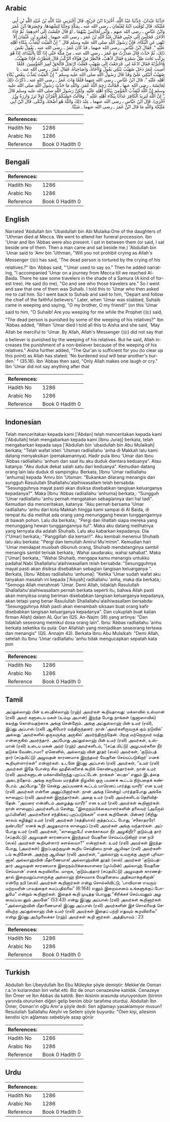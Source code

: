 ## Arabic


<div dir="rtl" lang="ar" style={{fontSize:'larger',backgroundColor:'#f8f9fa',padding:20}}>
حَدَّثَنَا عَبْدَانُ، حَدَّثَنَا عَبْدُ اللَّهِ، أَخْبَرَنَا ابْنُ جُرَيْجٍ، قَالَ أَخْبَرَنِي عَبْدُ اللَّهِ بْنُ عُبَيْدِ اللَّهِ بْنِ أَبِي مُلَيْكَةَ، قَالَ تُوُفِّيَتِ ابْنَةٌ لِعُثْمَانَ ـ رضى الله عنه ـ بِمَكَّةَ وَجِئْنَا لِنَشْهَدَهَا، وَحَضَرَهَا ابْنُ عُمَرَ وَابْنُ عَبَّاسٍ ـ رضى الله عنهم ـ وَإِنِّي لَجَالِسٌ بَيْنَهُمَا ـ أَوْ قَالَ جَلَسْتُ إِلَى أَحَدِهِمَا‏.‏ ثُمَّ جَاءَ الآخَرُ، فَجَلَسَ إِلَى جَنْبِي فَقَالَ عَبْدُ اللَّهِ بْنُ عَمَرَ ـ رضى الله عنهما ـ لِعَمْرِو بْنِ عُثْمَانَ أَلاَ تَنْهَى عَنِ الْبُكَاءِ، فَإِنَّ رَسُولَ اللَّهِ صلى الله عليه وسلم قَالَ ‏"‏ إِنَّ الْمَيِّتَ لَيُعَذَّبُ بِبُكَاءِ أَهْلِهِ عَلَيْهِ ‏"‏‏.‏ فَقَالَ ابْنُ عَبَّاسٍ ـ رضى الله عنهما ـ قَدْ كَانَ عُمَرُ ـ رضى الله عنه ـ يَقُولُ بَعْضَ ذَلِكَ، ثُمَّ حَدَّثَ قَالَ صَدَرْتُ مَعَ عُمَرَ ـ رضى الله عنه ـ مِنْ مَكَّةَ حَتَّى إِذَا كُنَّا بِالْبَيْدَاءِ، إِذَا هُوَ بِرَكْبٍ تَحْتَ ظِلِّ سَمُرَةٍ فَقَالَ اذْهَبْ، فَانْظُرْ مَنْ هَؤُلاَءِ الرَّكْبُ قَالَ فَنَظَرْتُ فَإِذَا صُهَيْبٌ، فَأَخْبَرْتُهُ فَقَالَ ادْعُهُ لِي‏.‏ فَرَجَعْتُ إِلَى صُهَيْبٍ فَقُلْتُ ارْتَحِلْ فَالْحَقْ أَمِيرَ الْمُؤْمِنِينَ‏.‏ فَلَمَّا أُصِيبَ عُمَرُ دَخَلَ صُهَيْبٌ يَبْكِي يَقُولُ وَاأَخَاهُ، وَاصَاحِبَاهُ‏.‏ فَقَالَ عُمَرُ ـ رضى الله عنه ـ يَا صُهَيْبُ أَتَبْكِي عَلَىَّ وَقَدْ قَالَ رَسُولُ اللَّهِ صلى الله عليه وسلم ‏"‏ إِنَّ الْمَيِّتَ يُعَذَّبُ بِبَعْضِ بُكَاءِ أَهْلِهِ عَلَيْهِ ‏"‏‏.‏ قَالَ ابْنُ عَبَّاسٍ ـ رضى الله عنهما فَلَمَّا مَاتَ عُمَرُ ـ رضى الله عنه ـ ذَكَرْتُ ذَلِكَ لِعَائِشَةَ ـ رضى الله عنها ـ فَقَالَتْ رَحِمَ اللَّهُ عُمَرَ، وَاللَّهِ مَا حَدَّثَ رَسُولُ اللَّهِ صلى الله عليه وسلم إِنَّ اللَّهَ لَيُعَذِّبُ الْمُؤْمِنَ بِبُكَاءِ أَهْلِهِ عَلَيْهِ‏.‏ وَلَكِنَّ رَسُولَ اللَّهِ صلى الله عليه وسلم قَالَ ‏"‏ إِنَّ اللَّهَ لَيَزِيدُ الْكَافِرَ عَذَابًا بِبُكَاءِ أَهْلِهِ عَلَيْهِ ‏"‏‏.‏ وَقَالَتْ حَسْبُكُمُ الْقُرْآنُ ‏(‏وَلاَ تَزِرُ وَازِرَةٌ وِزْرَ أُخْرَى‏)‏‏.‏ قَالَ ابْنُ عَبَّاسٍ ـ رضى الله عنهما ـ عِنْدَ ذَلِكَ وَاللَّهُ هُوَ أَضْحَكَ وَأَبْكَى‏.‏ قَالَ ابْنُ أَبِي مُلَيْكَةَ وَاللَّهِ مَا قَالَ ابْنُ عُمَرَ ـ رضى الله عنهما ـ شَيْئًا‏.‏
</div>
<div style={{backgroundColor:'#f8f9fa',padding:20, marginBottom: 10}}><table> <thead> <tr> <th>References:</th> <th></th> </tr> </thead> <tbody><tr><td>Hadith No</td><td>1286</td></tr><tr><td>Arabic No</td><td>1286</td></tr><tr><td>Reference</td><td>Book 0 Hadith 0</td></tr></tbody></table></div>

## Bengali


<div dir="ltr" lang="bn" style={{fontSize:'larger',backgroundColor:'#f8f9fa',padding:20}}>

</div>
<div style={{backgroundColor:'#f8f9fa',padding:20, marginBottom: 10}}><table> <thead> <tr> <th>References:</th> <th></th> </tr> </thead> <tbody><tr><td>Hadith No</td><td>1286</td></tr><tr><td>Arabic No</td><td>1286</td></tr><tr><td>Reference</td><td>Book 0 Hadith 0</td></tr></tbody></table></div>

## English


<div dir="ltr" lang="en" style={{fontSize:'larger',backgroundColor:'#f8f9fa',padding:20}}>
Narrated 'Abdullah bin 'Ubaidullah bin Abi Mulaika:One of the daughters of 'Uthman died at Mecca. We went to attend her funeral procession. Ibn 'Umar and Ibn 'Abbas were also present. I sat in between them (or said, I sat beside one of them. Then a man came and sat beside me.) 'Abdullah bin 'Umar said to 'Amr bin 'Uthman, "Will you not prohibit crying as Allah's Messenger (ﷺ) has said, 'The dead person is tortured by the crying of his relatives.?" Ibn 'Abbas said, "'Umar used to say so." Then he added narrating, "I accompanied 'Umar on a journey from Mecca till we reached Al-Baida. There he saw some travelers in the shade of a Samura (A kind of forest tree). He said (to me), "Go and see who those travelers are." So I went and saw that one of them was Suhaib. I told this to 'Umar who then asked me to call him. So I went back to Suhaib and said to him, "Depart and follow the chief of the faithful believers." Later, when 'Umar was stabbed, Suhaib came in weeping and saying, "O my brother, O my friend!" (on this 'Umar said to him, "O Suhaib! Are you weeping for me while the Prophet (ﷺ) said, "The dead person is punished by some of the weeping of his relatives?" Ibn 'Abbas added, "When 'Umar died I told all this to Aisha and she said, 'May Allah be merciful to 'Umar. By Allah, Allah's Messenger (ﷺ) did not say that a believer is punished by the weeping of his relatives. But he said, Allah increases the punishment of a non-believer because of the weeping of his relatives." Aisha further added, "The Qur'an is sufficient for you (to clear up this point) as Allah has stated: 'No burdened soul will bear another's burden.' " (35.18). Ibn 'Abbas then said, "Only Allah makes one laugh or cry." Ibn 'Umar did not say anything after that
</div>
<div style={{backgroundColor:'#f8f9fa',padding:20, marginBottom: 10}}><table> <thead> <tr> <th>References:</th> <th></th> </tr> </thead> <tbody><tr><td>Hadith No</td><td>1286</td></tr><tr><td>Arabic No</td><td>1286</td></tr><tr><td>Reference</td><td>Book 0 Hadith 0</td></tr></tbody></table></div>

## Indonesian


<div dir="ltr" lang="id" style={{fontSize:'larger',backgroundColor:'#f8f9fa',padding:20}}>
Telah menceritakan kepada kami ['Abdan] telah menceritakan kepada kami ['Abdullah] telah mengabarkan kepada kami [Ibnu Juraij] berkata, telah mengabarkan kepada saya ['Abdullah bin 'ubaidullah bin Abu Mulaikah] berkata; "Telah wafat isteri 'Utsman radliallahu 'anha di Makkah lalu kami datang menyaksikan (pemakamannya). Hadir pula Ibnu 'Umar dan Ibnu 'Abbas radliallahu 'anhum dan saat itu aku duduk diantara keduanya". Atau katanya: "Aku duduk dekat salah satu dari keduanya". Kemudian datang orang lain lalu duduk di sampingku. Berkata, [Ibnu 'Umar radliallahu 'anhuma] kepada 'Amru bin 'Utsman: "Bukankan dilarang menangis dan sungguh Rasulullah Shallallahu'alaihiwasallam telah bersabda: "Sesungguhnya mayat pasti akan disiksa disebabkan tangisan keluarganya kepadanya?". Maka [Ibnu 'Abbas radliallahu 'anhuma] berkata,: "Sungguh 'Umar radliallahu 'anhu pernah mengatakan sebagiannya dari hal tadi". Kemudian dia menceritakan, katanya: "Aku pernah bersama 'Umar radliallahu 'anhu dari kota Makkah hingga kami sampai di Al Baida, di tempat itu dia melihat ada orang yang menunggang hewan tunggangannya di bawah pohon. Lalu dia berkata,: "Pergi dan lihatlah siapa mereka yang menunggang hewan tunggangannya itu!". Maka aku datang melihatnya yang ternyata dia adalah Shuhaib. Lalu aku kabarkan kepadanya. Dia ("Umar) berkata,: "Panggillah dia kemari!". Aku kembali menemui Shuhaib lalu aku berkata: "Pergi dan temuilah Amirul Mu'minin". Kemudian hari 'Umar mendapat musibah dibunuh orang, Shuhaib mendatanginya sambil menangis sambil terisak berkata,: Wahai saudaraku, wahai sahabat". Maka ['Umar] berkata,: "Wahai Shuhaib, mengapa kamu menangis untukku padahal Nabi Shallallahu'alaihiwasallam telah bersabda: "Sesungguhnya mayat pasti akan disiksa disebabkan sebagian tangisan keluarganya ". Berkata, [Ibnu 'Abbas radliallahu 'anhuma]: "Ketika 'Umar sudah wafat aku tanyakan masalah ini kepada ['Aisyah] radliallahu 'anha, maka dia berkata,: "Semoga Allah merahmati 'Umar. Demi Allah, tidaklah Rasulullah Shallallahu'alaihiwasallam pernah berkata seperti itu, bahwa Allah pasti akan menyiksa orang beriman disebabkan tangisan keluarganya kepadanya, akan tetapi yang benar Rasulullah Shallallahu'alaihiwasallam bersabda: "Sesungguhnya Allah pasti akan menambah siksaan buat orang kafir disebabkan tangisan keluarganya kepadanya". Dan cukuplah buat kalian firman Allah) dalam AL Qur'an (QS. An-Najm: 38) yang artinya: "Dan tidaklah seseorang memikul dosa orang lain". Ibnu 'Abbas radliallahu 'anhu berkata seketika itu pula: Dan Allahlah yang menjadikan seseorang tertawa dan menangis" (QS. Annajm 43). Berkata Ibnu Abu Mulaikah: "Demi Allah, setelah itu Ibnu 'Umar radliallahu 'anhu tidak mengucapkan sepatah kata pun
</div>
<div style={{backgroundColor:'#f8f9fa',padding:20, marginBottom: 10}}><table> <thead> <tr> <th>References:</th> <th></th> </tr> </thead> <tbody><tr><td>Hadith No</td><td>1286</td></tr><tr><td>Arabic No</td><td>1286</td></tr><tr><td>Reference</td><td>Book 0 Hadith 0</td></tr></tbody></table></div>

## Tamil


<div dir="ltr" lang="ta" style={{fontSize:'larger',backgroundColor:'#f8f9fa',padding:20}}>
அப்துல்லாஹ் பின் உபைதில்லாஹ் (ரஹ்) அவர்கள் கூறியதாவது: மக்காவில் உஸ்மான் (ரலி) அவர் களுடைய மகள் (உம்மு அபான்) இறந்த போது நாங்கள் (ஜனாஸாவில்) கலந்து கொள்வதற்காக அங்கு சென்றோம். அங்கு அப்துல்லாஹ் பின் உமர் (ரலி), இப்னு அப்பாஸ் (ரலி) ஆகியோர் வந்திருந்தனர். நான் ‘அவர்களிருவருக் கும் நடுவில்’ அல்லது ‘அவர்களில் ஒருவருக்கு அருகில்’ அமர்ந்திருந்தேன். பிறகு மற்றொருவர் வந்து என்னருகில் அமர்ந்தார். அப்போது அப்துல்லாஹ் பின் உமர் (ரலி) அவர்கள், உஸ்மான் (ரலி) உடைய மகன் அம்ர் (ரஹ்) அவர்களிடம், “(சப்த மிட்டு) அழுபவர்களை நீர் தடுக்க வேண்டாமா? ஏனெனில், அல்லாஹ் வின் தூதர் (ஸல்) அவர்கள், ‘குடும்பத் தார் (சப்தமிட்டு) அழுவதன் காரணமாக இறந்தவர் வேதனை செய்யப்படுகிறார்’ எனக் கூறியுள்ளார்கள்” என்றார்கள். உடனே இப்னு அப்பாஸ் (ரலி) அவர்கள், “உமர் (ரலி) அவர்கள் இதே போன்ற சில ஹதீஸ்களைக் கூறிக் கொண்டிருந்தார்கள். நான் உமர் (ரலி) அவர்களுடன் மக்காவிலிருந்து புறப்பட்டேன். நாங்கள் ‘பைதா’ எனும் இடத்தை அடைந்தோம். அங்கு கருவேல மரத்தின் நிழலில் ஒரு பயணக் கூட்டம் நிற்பதைக் கண்டோம். அப்போது “நீர் சென்று அப்பயணக் கூட்டம் யாரெனப் பார்த்து வாரீர்’ என உமர் (ரலி) அவர்கள் என்னை அனுப்பினார்கள். நான் அங்கு (சென்று) பார்த்தபோது அங்கே ஸுஹைப் (ரலி) அவர்கள் இருந்தார்கள். அதை உமர் (ரலி) அவர்களிடம் தெரிவித்தேன். “அவரை என்னிடம் அழைத்து வாரீர்” என உமர் (ரலி) அவர்கள் கூறினார்கள். நான் ஸுஹைப் அவர்களிடம் சென்று, “இறைநம்பிக்கையாளர்களின் தலைவர் (அமீருல் முஃமினீன்) அவர்களைச் சந்திக்கப் புறப்படுங்கள்” எனக் கூறினேன். பின்னர் (சிறிது காலம் கழித்து) உமர் (ரலி) அவர்கள் (கத்தியால்) குத்தப்பட்ட போது, ‘சகோதரரே! நண்பரே!’ எனக் கூறி அழுதவராக ஸுஹைப் (ரலி) அவர்கள் அங்கு வந்தார்கள். அப்போது உமர் (ரலி) அவர்கள், “ஸுஹைபே! எனக்காகவா நீர் அழுகிறீர்? குடும்பத் தார் (சப்தமிட்டு) அழுவதன் காரணமாக இறந்தவர் வேதனை செய்யப்படுகிறார் என நபி (ஸல்) அவர்கள் கூறியுள்ளார் களல்லவா?” என்றார்கள். உமர் (ரலி) அவர்கள் இறந்தபோது, (அவர்கள்) இறப்பதற்குமுன் கூறிய செய்தியை நான் ஆயிஷா (ரலி) அவர்களிடம் கூறினேன். அதற்கு ஆயிஷா (ரலி) அவர்கள், “அல்லாஹ் உமருக்கு அருள் புரிவானாக! அல்லாஹ்வின் மீதாணையாக! அல்லாஹ்வின் தூதர் (ஸல்) அவர்கள் ‘குடும்பத்தார் அழுவதன் காரணமாக இறைநம்பிக்கையாளரை (முஃமின்) அல்லாஹ் வேதனை செய்வான்’ எனக் கூறவில்லை. மாறாக, ‘குடும்பத்தார் (சப்தமிட்டு) அழுவதன் காரணத்தால் இறைமறுப்பாளருக்கு அல்லாஹ் நிச்சயமாக வேதனையை அதிகமாக்குகிறான்’ என்றே நபி (ஸல்) அவர்கள் கூறினார்கள் என்று சொல்லிவிட்டு, ‘பாவியான எவரும் மற்றவரின் பாவத்தைச் சுமப்பதில்லை” (6:164) எனும் இறைவசனம் உங்களுக்குப் போதுமே” என்றும் கூறினார்கள். இதைக் கூறி முடித்த பொழுது “சிரிக்கச் செய்பவனும் அழ வைப்பவ னும் அவனே” (53:43) என்று இப்னு அப்பாஸ் (ரலி) அவர்கள் கூறினார்கள். “அல்லாஹ்வின் மீதாணையாக! இப்னு அப்பாஸ் (ரலி) அவர்களின் இச் சொல்லைத் செவியுற்ற அப்துல்லாஹ் பின் உமர் (ரலி) அவர்கள் இதைப் பற்றி எதுவும் கூறவில்லை” என்று இப்னு அபீமுலைக்கா (ரஹ்) அவர்கள் கூறி னார்கள். அத்தியாயம் : 23
</div>
<div style={{backgroundColor:'#f8f9fa',padding:20, marginBottom: 10}}><table> <thead> <tr> <th>References:</th> <th></th> </tr> </thead> <tbody><tr><td>Hadith No</td><td>1286</td></tr><tr><td>Arabic No</td><td>1286</td></tr><tr><td>Reference</td><td>Book 0 Hadith 0</td></tr></tbody></table></div>

## Turkish


<div dir="ltr" lang="tr" style={{fontSize:'larger',backgroundColor:'#f8f9fa',padding:20}}>
Abdullah İbn Ubeydullah İbn Ebu Müleyke şöyle demiştir: Mekke'de Osman r.a.'ın kızlarından biri vefat etti. Biz de onun cenazesine katıldık. Cenazeye İbn Ömer ve İbn Abbas da katıldı. Ben ikisinin arasında oturuyordum (birinin yanında otururken diğeri gelip benim öbür tarafıma oturdu). Abdullah İbn Ömer, Osman'ın oğlu Amr'a şöyle dedi: Sen ağlamayı yasaklamıyor musun? Resulullah Sallallahu Aleyhi ve Sellem şöyle buyurdu: "Ölen kişi, ailesinin kendisi için ağlaması sebebiyle azap görür
</div>
<div style={{backgroundColor:'#f8f9fa',padding:20, marginBottom: 10}}><table> <thead> <tr> <th>References:</th> <th></th> </tr> </thead> <tbody><tr><td>Hadith No</td><td>1286</td></tr><tr><td>Arabic No</td><td>1286</td></tr><tr><td>Reference</td><td>Book 0 Hadith 0</td></tr></tbody></table></div>

## Urdu


<div dir="rtl" lang="ur" style={{fontSize:'larger',backgroundColor:'#f8f9fa',padding:20}}>

</div>
<div style={{backgroundColor:'#f8f9fa',padding:20, marginBottom: 10}}><table> <thead> <tr> <th>References:</th> <th></th> </tr> </thead> <tbody><tr><td>Hadith No</td><td>1286</td></tr><tr><td>Arabic No</td><td>1286</td></tr><tr><td>Reference</td><td>Book 0 Hadith 0</td></tr></tbody></table></div>